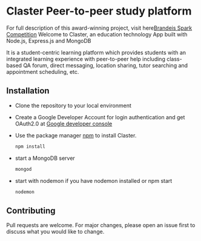 # Claster Peer-to-peer study platform

For full description of this award-winning project, visit here[Brandeis Spark Competition](https://www.brandeis.edu/innovation/grant-programs/spark/current-projects.html)
Welcome to Claster, an education technology App built with Node.js, Express.js and MongoDB

It is a student-centric learning platform which provides students with an integrated learning experience with peer-to-peer help including class-based QA forum, direct messaging, location sharing, tutor searching and appointment scheduling, etc.

## Installation

- Clone the repository to your local environment

- Create a Google Developer Account for login authentication and get OAuth2.0 at [Google developer console](https://console.developers.google.com/)

- Use the package manager [npm](https://https://www.npmjs.com/) to install Claster.

  ```bash
  npm install
  ```
- start a MongoDB server

  ```bash
  mongod
  ```
- start with nodemon if you have nodemon installed or npm start

  ```bash
  nodemon
  ```

## Contributing
Pull requests are welcome. For major changes, please open an issue first to discuss what you would like to change.
